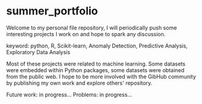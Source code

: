 # summer_portfolio

Welcome to my personal file repository, I will periodically push some interesting projects I work on and hope to spark any discussion.

keyword: python, R, Scikit-learn, Anomaly Detection, Predictive Analysis, Exploratory Data Analysis

Most of these projects were related to machine learning. Some datasets were embedded within Python packages, some datasets were obtained from the public web. I hope to be more involved with the GibHub community by publishing my own work and explore others' repository. 

Future work: in progress...
Problems: in progress...